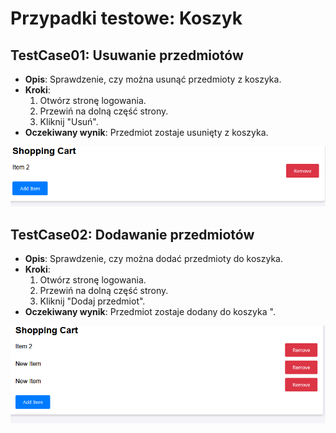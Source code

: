 # Przypadki testowe: Koszyk

## TestCase01: Usuwanie przedmiotów
- **Opis**: Sprawdzenie, czy można usunąć przedmioty z koszyka.
- **Kroki**:
  1. Otwórz stronę logowania.
  2. Przewiń na dolną część strony.
  3. Kliknij "Usuń".
- **Oczekiwany wynik**: Przedmiot zostaje usunięty z koszyka.

![img_3.png](img_3.png)

## TestCase02: Dodawanie przedmiotów 
- **Opis**: Sprawdzenie, czy można dodać przedmioty do koszyka.
- **Kroki**:
  1. Otwórz stronę logowania.
  2. Przewiń na dolną część strony.
  3. Kliknij "Dodaj przedmiot".
- **Oczekiwany wynik**: Przedmiot zostaje dodany do koszyka ".

![img_4.png](img_4.png)
